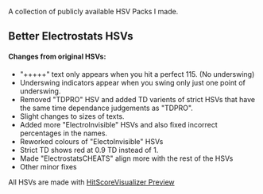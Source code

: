 A collection of publicly available HSV Packs I made.

## Better Electrostats HSVs
#### Changes from original HSVs:
- "+++++" text only appears when you hit a perfect 115. (No underswing)
- Underswing indicators appear when you swing only just one point of underswing.
- Removed "TDPRO" HSV and added TD varients of strict HSVs that have the same time dependance judgements as "TDPRO".
- Slight changes to sizes of texts.
- Added more "ElectroInvisible" HSVs and also fixed incorrect percentages in the names.
- Reworked colours of "ElectoInvisible" HSVs
- Strict TD shows red at 0.9 TD instead of 1.
- Made "ElectrostatsCHEATS" align more with the rest of the HSVs
- Other minor fixes

[markdown-cheatsheet]: https://github.com/im-luka/markdown-cheatsheet
[docs]: https://github.com/adam-p/markdown-here

All HSVs are made with [HitScoreVisualizer Preview](https://hsv-preview.netlify.app/)
